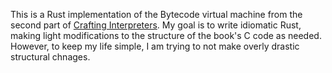 This is a Rust implementation of the Bytecode virtual machine from the second part of [Crafting Interpreters](https://craftinginterpreters.com/). My goal is to write idiomatic Rust, making light modifications to the structure of the book's C code as needed. However, to keep my life simple, I am trying to not make overly drastic structural chnages.
